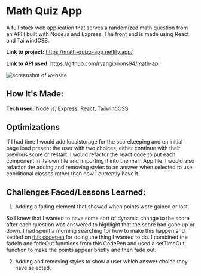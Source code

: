 # Math Quiz App
A full stack web application that serves a randomized math question from an API I built with Node.js and Express. The front end is made using React and TailwindCSS.

**Link to project:** https://math-quizz-app.netlify.app/

**Link to API used:** https://github.com/ryangibbons94/math-api

![screenshot of website](https://ryangibbons.netlify.app/assets/images/mathapp.gif)

## How It's Made:

**Tech used:** Node.js, Express, React, TailwindCSS

## Optimizations
If I had time I would add localstorage for the scorekeeping and on initial page load present the user with two choices, either continue with their previous score or restart. I would refactor the react code to put each component in its own file and importing it into the main App file. I would also refactor the adding and removing styles to an answer when selected to use conditional classes rather than how I currently have it. 

## Challenges Faced/Lessons Learned:

1. Adding a fading element that showed when points were gained or lost.

So I knew that I wanted to have some sort of dynamic change to the score after each question was answered to highlight that the score had gone up or down. I had spent a morning searching for how to make this happen and settled on [this codepen](https://codepen.io/ianaya89/pen/qEqWWB) for doing the thing I wanted to do. I combined the fadeIn and fadeOut functions from this CodePen and used a setTimeOut function to make the points appear briefly and then fade out. 

2. Adding and removing styles to show a user which answer choice they have selected. 
